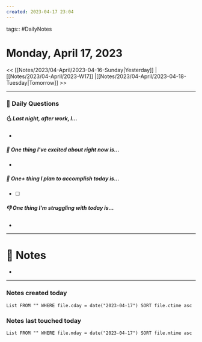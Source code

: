 ```yaml
---
created: 2023-04-17 23:04
---
```

tags:: #DailyNotes

# Monday, April 17, 2023

<< [[Notes/2023/04-April/2023-04-16-Sunday|Yesterday]] |[[Notes/2023/04-April/2023-W17]] |[[Notes/2023/04-April/2023-04-18-Tuesday|Tomorrow]] >>

---
### 📅 Daily Questions
##### 🌜 Last night, after work, I...
- 

##### 🙌 One thing I've excited about right now is...
- 

##### 🚀 One+ thing I plan to accomplish today is...
- [ ] 

##### 👎 One thing I'm struggling with today is...
- 

---
# 📝 Notes
- 

---
### Notes created today
```dataview
List FROM "" WHERE file.cday = date("2023-04-17") SORT file.ctime asc
```

### Notes last touched today
```dataview
List FROM "" WHERE file.mday = date("2023-04-17") SORT file.mtime asc
```